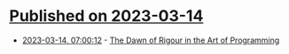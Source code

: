 # [Published on 2023-03-14](index.md)

* [2023-03-14, 07:00:12](https://lobste.rs/s/v0hnhx/dawn_rigour_art_programming) - [The Dawn of Rigour in the Art of Programming](https://bhavana.org.in/the-dawn-of-rigour-in-the-art-of-programming/)
